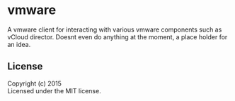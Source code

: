 # vmware
A vmware client for interacting with various vmware components such as vCloud director.
Doesnt even do anything at the moment, a place holder for an idea.

## License
Copyright (c) 2015   
Licensed under the MIT license.
